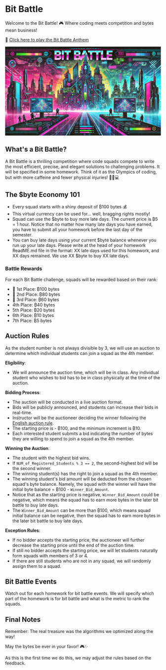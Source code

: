 # Bit Battle

Welcome to the Bit Battle! 🎮 Where coding meets competition and bytes mean business! 

🎵 [Click here to play the Bit Battle Anthem](https://www.dropbox.com/scl/fi/949wt25ywgx5790z16ipn/BitBattle.mp3?rlkey=dvdcjbpf55lqtlrj26duc0yuh&dl=0)

![bit_battle](./syllabus.assets/bitbattle.png)

## What's a Bit Battle? 

A Bit Battle is a thrilling competition where code squads compete to write the most efficient, precise, and elegant solutions to challenging problems. It will be specified in some homework. Think of it as the Olympics of coding, but with more caffeine and fewer physical injuries! 🏃‍♂️💻

## The $byte Economy 101

- Every squad starts with a shiny deposit of ₿100 bytes 💰
- This virtual currency can be used for... well, bragging rights mostly! 
- Squad can use the $byte to buy more late days. The current price is ₿5 = 1 hour. Notice that no matter how many late days you have earned, you have to submit all your homework before the last day of the semester.
- You can buy late days using your current $byte balance whenever you run up your late days. Please write at the head of your homework ReadME.md file in the format: XX late days used for this homework, and XX days remained. We use XX $byte to buy XX late days.

### Battle Rewards
For each Bit Battle challenge, squads will be rewarded based on their rank:

- 🥇 1st Place: ₿100 bytes
- 🥈 2nd Place: ₿80 bytes
- 🥉 3rd Place: ₿60 bytes
- 4th Place: ₿40 bytes
- 5th Place: ₿20 bytes
- 6th Place: ₿10 bytes
- 7th Place: ₿5 bytes

## Auction Rules

As the student number is not always divisible by 3, we will use an auction to determine which individual students can join a squad as the 4th member. 

**Eligibility**: 

- We will announce the auction time, which will be in class. Any individual student who wishes to bid has to be in class physically at the time of the auction.

**Bidding Process**:

- The auction will be conducted in a live auction format.
- Bids will be publicly announced, and students can increase their bids in real-time.
- Instructor will be the auctioneer deciding the winner following the [English auction rule](https://en.wikipedia.org/wiki/English_auction).
- The starting price is - ₿100, and the minimum increment is ₿10.
- Each interested student submits a bid indicating the number of bytes they are willing to spend to join a squad as the 4th member.

**Winning the Auction**:

- The student with the highest bid wins.
- If `NUM_of_Registered_Students % 3 == 2`, the second-highest bid will be the second winner.
- The winning student(s) has the right to join a squad as the 4th member.
- The winning student's bid amount will be deducted from the chosen squad's byte balance. Namely, the squad with the winner will have the initial byte balance = ₿100 - `Winner_Bid_Amount`.
- Notice that as the starting price is negative, `Winner_Bid_Amount` could be negative, which means the squad has to earn more bytes in the later bit battle to buy late days.
-  The `Winner_Bid_Amount` can be more than ₿100, which means squad initial balance can be negative, then the squad has to earn more bytes in the later bit battle to buy late days.

**Exception Rules**:

- If no bidder accepts the starting price, the auctioneer will further decrease the starting price until the end of the auction time.
- If still no bidder accepts the starting price, we will let students naturally form squads with members of 3 or 4.
- If there are still students who are not in any squad, we will randomly assign them to a squad.


## Bit Battle Events

Watch out for each homework for bit battle events. We will specify which part of the homework is for bit battle and what is the metric to rank the squads.


## Final Notes

Remember: The real treasure was the algorithms we optimized along the way! 

May the bytes be ever in your favor! 🎮✨

As this is the first time we do this, we may adjust the rules based on the feedback. 

